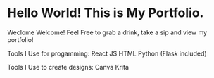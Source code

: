 # Hello World! This is My Portfolio.

Weclome Welcome! Feel Free to grab a drink, take a sip and view my portfolio!

Tools I Use for progamming:
React JS
HTML 
Python (Flask included)

Tools I Use to create designs:
Canva
Krita

